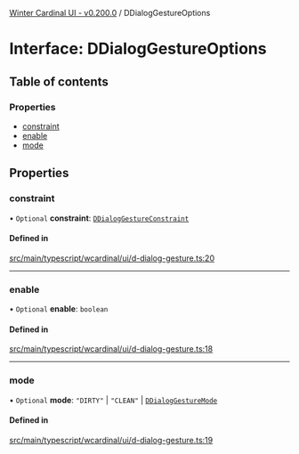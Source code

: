 [Winter Cardinal UI - v0.200.0](../index.md) / DDialogGestureOptions

# Interface: DDialogGestureOptions

## Table of contents

### Properties

- [constraint](DDialogGestureOptions.md#constraint)
- [enable](DDialogGestureOptions.md#enable)
- [mode](DDialogGestureOptions.md#mode)

## Properties

### constraint

• `Optional` **constraint**: [`DDialogGestureConstraint`](../index.md#ddialoggestureconstraint)

#### Defined in

[src/main/typescript/wcardinal/ui/d-dialog-gesture.ts:20](https://github.com/winter-cardinal/winter-cardinal-ui/blob/v0.200.0/src/main/typescript/wcardinal/ui/d-dialog-gesture.ts#L20)

___

### enable

• `Optional` **enable**: `boolean`

#### Defined in

[src/main/typescript/wcardinal/ui/d-dialog-gesture.ts:18](https://github.com/winter-cardinal/winter-cardinal-ui/blob/v0.200.0/src/main/typescript/wcardinal/ui/d-dialog-gesture.ts#L18)

___

### mode

• `Optional` **mode**: ``"DIRTY"`` \| ``"CLEAN"`` \| [`DDialogGestureMode`](../index.md#ddialoggesturemode)

#### Defined in

[src/main/typescript/wcardinal/ui/d-dialog-gesture.ts:19](https://github.com/winter-cardinal/winter-cardinal-ui/blob/v0.200.0/src/main/typescript/wcardinal/ui/d-dialog-gesture.ts#L19)
